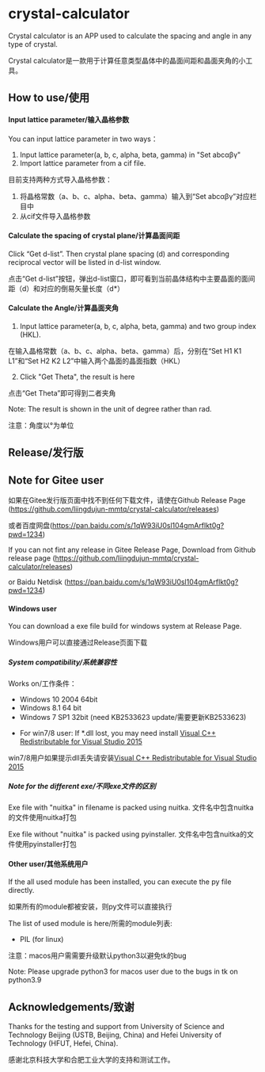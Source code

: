 # crystal-calculator
Crystal calculator is an APP used to calculate the spacing and angle in any type of crystal.

Crystal calculator是一款用于计算任意类型晶体中的晶面间距和晶面夹角的小工具。

## How to use/使用

#### Input lattice parameter/输入晶格参数

You can input lattice parameter in two ways：
1.  Input lattice parameter(a, b, c, alpha, beta, gamma) in "Set abcαβγ"
2.  Import lattice parameter from a cif file.

目前支持两种方式导入晶格参数：
1. 将晶格常数（a、b、c、alpha、beta、gamma）输入到“Set abcαβγ”对应栏目中
2. 从cif文件导入晶格参数

#### Calculate the spacing of crystal plane/计算晶面间距
Click “Get d-list”. Then crystal plane spacing (d) and corresponding reciprocal vector will 
be listed in d-list window.

点击“Get d-list”按钮，弹出d-list窗口，即可看到当前晶体结构中主要晶面的面间距（d）和对应的倒易矢量长度（d*）

#### Calculate the Angle/计算晶面夹角
1. Input lattice parameter(a, b, c, alpha, beta, gamma) and two group index (HKL).

在输入晶格常数（a、b、c、alpha、beta、gamma）后，分别在“Set H1 K1 L1”和“Set H2 K2 L2”中输入两个晶面的晶面指数（HKL）

2. Click "Get Theta", the result is here

点击“Get Theta”即可得到二者夹角

Note: The result is shown in the unit of degree rather than rad.

注意：角度以°为单位

## Release/发行版

## Note for Gitee user

如果在Gitee发行版页面中找不到任何下载文件，请使在Github Release Page (https://github.com/liingdujun-mmtq/crystal-calculator/releases)

或者百度网盘(https://pan.baidu.com/s/1qW93iU0sl104gmArflkt0g?pwd=1234)

If you can not fint any release in Gitee Release Page, Download from Github release page (https://github.com/liingdujun-mmtq/crystal-calculator/releases)

or Baidu Netdisk (https://pan.baidu.com/s/1qW93iU0sl104gmArflkt0g?pwd=1234)

#### Windows user
You can download a exe file build for windows system at Release Page.

Windows用户可以直接通过Release页面下载

##### System compatibility/系统兼容性
Works on/工作条件：
+ Windows 10 2004 64bit
+ Windows 8.1 64 bit
+ Windows 7 SP1 32bit (need KB2533623 update/需要更新KB2533623)

* For win7/8 user: If *.dll lost, you may need install [Visual C++ Redistributable for Visual Studio 2015](https://www.microsoft.com/en-us/download/details.aspx?id=48145)

win7/8用户如果提示dll丢失请安装[Visual C++ Redistributable for Visual Studio 2015](https://www.microsoft.com/en-us/download/details.aspx?id=48145)

##### Note for the different exe/不同exe文件的区别
Exe file with "nuitka" in filename is packed using nuitka. 文件名中包含nuitka的文件使用nuitka打包

Exe file without "nuitka" is packed using pyinstaller. 文件名中包含nuitka的文件使用pyinstaller打包

#### Other user/其他系统用户
If the all used module has been installed, you can execute the py file directly.

如果所有的module都被安装，则py文件可以直接执行

The list of used module is here/所需的module列表:
* PIL (for linux)

注意：macos用户需需要升级默认python3以避免tk的bug

Note: Please upgrade python3 for macos user due to the bugs in tk on python3.9

## Acknowledgements/致谢
Thanks for the testing and support from University of Science and Technology Beijing (USTB, Beijing, China) and Hefei University of Technology (HFUT, Hefei, China).

感谢北京科技大学和合肥工业大学的支持和测试工作。
